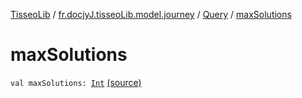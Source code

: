 [TisseoLib](../../index.md) / [fr.docjyJ.tisseoLib.model.journey](../index.md) / [Query](index.md) / [maxSolutions](./max-solutions.md)

# maxSolutions

`val maxSolutions: `[`Int`](https://kotlinlang.org/api/latest/jvm/stdlib/kotlin/-int/index.html) [(source)](https://github.com/docjyJ/TisseoLib/tree/master/src/main/kotlin/fr/docjyJ/tisseoLib/model/journey/Query.kt#L8)